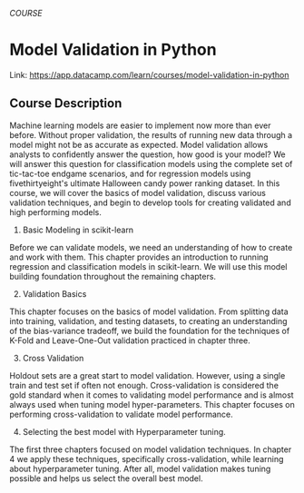 *COURSE*

# Model Validation in Python

Link: https://app.datacamp.com/learn/courses/model-validation-in-python

## Course Description
Machine learning models are easier to implement now more than ever before. Without proper validation, the results of running new data through a model might not be as accurate as expected. Model validation allows analysts to confidently answer the question, how good is your model? We will answer this question for classification models using the complete set of tic-tac-toe endgame scenarios, and for regression models using fivethirtyeight's ultimate Halloween candy power ranking dataset. In this course, we will cover the basics of model validation, discuss various validation techniques, and begin to develop tools for creating validated and high performing models.

1. Basic Modeling in scikit-learn

Before we can validate models, we need an understanding of how to create and work with them. This chapter provides an introduction to running regression and classification models in scikit-learn. We will use this model building foundation throughout the remaining chapters.

2. Validation Basics

This chapter focuses on the basics of model validation. From splitting data into training, validation, and testing datasets, to creating an understanding of the bias-variance tradeoff, we build the foundation for the techniques of K-Fold and Leave-One-Out validation practiced in chapter three.

3. Cross Validation

Holdout sets are a great start to model validation. However, using a single train and test set if often not enough. Cross-validation is considered the gold standard when it comes to validating model performance and is almost always used when tuning model hyper-parameters. This chapter focuses on performing cross-validation to validate model performance.

4. Selecting the best model with Hyperparameter tuning.

The first three chapters focused on model validation techniques. In chapter 4 we apply these techniques, specifically cross-validation, while learning about hyperparameter tuning. After all, model validation makes tuning possible and helps us select the overall best model.
